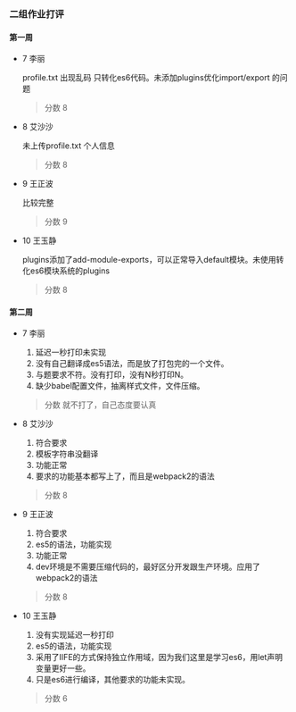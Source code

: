 ### 二组作业打评
#### 第一周
-  7 李丽 

     profile.txt 出现乱码 只转化es6代码。未添加plugins优化import/export 的问题
    > 分数 8
-  8 艾沙沙  

    未上传profile.txt 个人信息
    
    > 分数 8
-  9 王正波 

    比较完整
    > 分数 9
-  10 王玉静 

    plugins添加了add-module-exports，可以正常导入default模块。未使用转化es6模块系统的plugins
    > 分数 8

#### 第二周

-  7 李丽

    1. 延迟一秒打印未实现
    2. 没有自己翻译成es5语法，而是放了打包完的一个文件。
    3. 与题要求不符。没有打印，没有N秒打印N。
    4. 缺少babel配置文件，抽离样式文件，文件压缩。
    > 分数 就不打了，自己态度要认真
-  8 艾沙沙  

    1. 符合要求
    2. 模板字符串没翻译
    3. 功能正常
    4. 要求的功能基本都写上了，而且是webpack2的语法
    > 分数 8
-  9 王正波 

    1. 符合要求
    2. es5的语法，功能实现
    3. 功能正常
    4. dev环境是不需要压缩代码的，最好区分开发跟生产环境。应用了webpack2的语法

    > 分数 8
    
-  10 王玉静 
    
    1. 没有实现延迟一秒打印
    2. es5的语法，功能实现
    3. 采用了IIFE的方式保持独立作用域，因为我们这里是学习es6，用let声明变量更好一些。
    4. 只是es6进行编译，其他要求的功能未实现。
    > 分数 6
